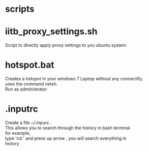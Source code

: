 scripts
=======


iitb_proxy_settings.sh
======================
Script to directly apply proxy settings to you ubuntu system.


hotspot.bat
===========

Creates a hotspot in your windows 7 Laptop without any connectify.<br/>
uses the command netsh. <br/>
Run as administrator <br/>

.inputrc
==========

Create a file ~/.inpurc . <br/>
This allows you to search through the history in bash terminal <br/>
for example,<br/>
type 'cd ' and press up arrow , you will search everything in <br/>
history<br/>
